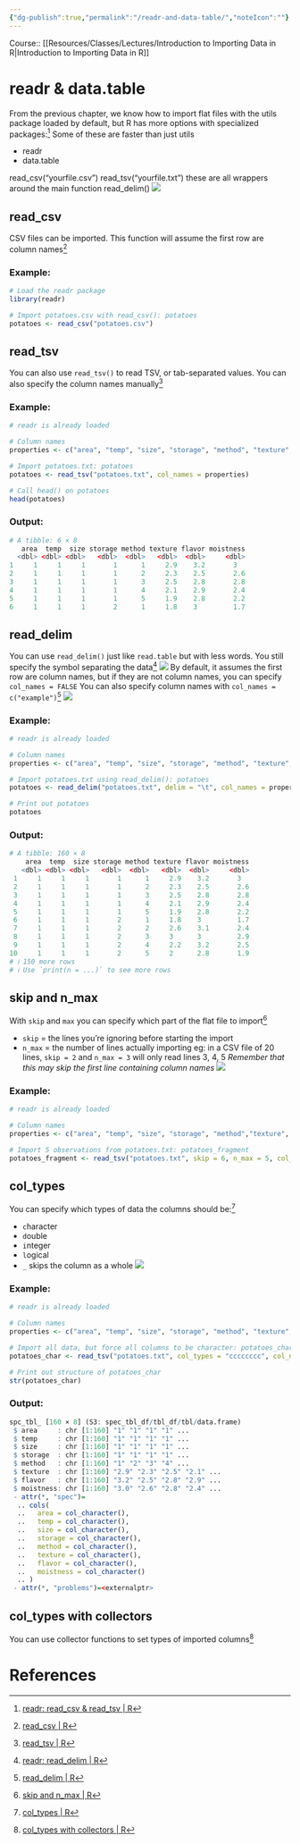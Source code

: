 ```yaml
---
{"dg-publish":true,"permalink":"/readr-and-data-table/","noteIcon":""}
---
```


Course:: [[Resources/Classes/Lectures/Introduction to Importing Data in R\|Introduction to Importing Data in R]]
# readr & data.table
From the previous chapter, we know how to import flat files with the utils package loaded by default, but R has more options with specialized packages:[^1]
Some of these are faster than just utils
+ readr
+ data.table

read_csv(“yourfile.csv”)
read_tsv(“yourfile.txt”)
these are all wrappers around the main function read_delim()
![](https://i.imgur.com/Dkt885G.png)
## read_csv
CSV files can be imported. This function will assume the first row are column names[^2]
### Example:
```R
# Load the readr package
library(readr)

# Import potatoes.csv with read_csv(): potatoes
potatoes <- read_csv("potatoes.csv")
```
## read_tsv
You can also use `read_tsv()` to read TSV, or tab-separated values. You can also specify the column names manually[^3]
### Example:
```R
# readr is already loaded

# Column names
properties <- c("area", "temp", "size", "storage", "method", "texture", "flavor", "moistness")

# Import potatoes.txt: potatoes
potatoes <- read_tsv("potatoes.txt", col_names = properties)

# Call head() on potatoes
head(potatoes)
```
### Output:
```R
# A tibble: 6 × 8
   area  temp  size storage method texture flavor moistness
  <dbl> <dbl> <dbl>   <dbl>  <dbl>   <dbl>  <dbl>     <dbl>
1     1     1     1       1      1     2.9    3.2       3  
2     1     1     1       1      2     2.3    2.5       2.6
3     1     1     1       1      3     2.5    2.8       2.8
4     1     1     1       1      4     2.1    2.9       2.4
5     1     1     1       1      5     1.9    2.8       2.2
6     1     1     1       2      1     1.8    3         1.7
```
## read_delim
You can use `read_delim()` just like `read.table` but with less words. You still specify the symbol separating the data[^4]
![](https://i.imgur.com/RZ4iXoV.png)
By default, it assumes the first row are column names, but if they are not column names, you can specify `col_names = FALSE`
You can also specify column names with `col_names = c("example")`[^5]
![](https://i.imgur.com/FqjCcd3.png)
### Example:
```R
# readr is already loaded

# Column names
properties <- c("area", "temp", "size", "storage", "method", "texture", "flavor", "moistness")

# Import potatoes.txt using read_delim(): potatoes
potatoes <- read_delim("potatoes.txt", delim = "\t", col_names = properties)

# Print out potatoes
potatoes
```
### Output:
```R
# A tibble: 160 × 8
    area  temp  size storage method texture flavor moistness
   <dbl> <dbl> <dbl>   <dbl>  <dbl>   <dbl>  <dbl>     <dbl>
 1     1     1     1       1      1     2.9    3.2       3  
 2     1     1     1       1      2     2.3    2.5       2.6
 3     1     1     1       1      3     2.5    2.8       2.8
 4     1     1     1       1      4     2.1    2.9       2.4
 5     1     1     1       1      5     1.9    2.8       2.2
 6     1     1     1       2      1     1.8    3         1.7
 7     1     1     1       2      2     2.6    3.1       2.4
 8     1     1     1       2      3     3      3         2.9
 9     1     1     1       2      4     2.2    3.2       2.5
10     1     1     1       2      5     2      2.8       1.9
# ℹ 150 more rows
# ℹ Use `print(n = ...)` to see more rows
```
## skip and n_max
With `skip` and `max` you can specify which part of the flat file to import[^6]
+ `skip` = the lines you’re ignoring before starting the import
+ `n_max` = the number of lines actually importing
eg: in a CSV file of 20 lines, `skip = 2` and `n_max = 3` will only read lines 3, 4, 5
*Remember that this may skip the first line containing column names*
![](https://i.imgur.com/HxVodB2.png)
### Example:
```R
# readr is already loaded

# Column names
properties <- c("area", "temp", "size", "storage", "method","texture", "flavor", "moistness")

# Import 5 observations from potatoes.txt: potatoes_fragment
potatoes_fragment <- read_tsv("potatoes.txt", skip = 6, n_max = 5, col_names = properties)
```
## col_types
You can specify which types of data the columns should be:[^7]
+ `c`haracter
+ `d`ouble
+ `i`nteger
+ `l`ogical
+ `_` skips the column as a whole
![](https://i.imgur.com/pVtnHzy.png)
### Example:
```R
# readr is already loaded

# Column names
properties <- c("area", "temp", "size", "storage", "method", "texture", "flavor", "moistness")

# Import all data, but force all columns to be character: potatoes_char
potatoes_char <- read_tsv("potatoes.txt", col_types = "cccccccc", col_names = properties)

# Print out structure of potatoes_char
str(potatoes_char)
```
### Output:
```R
spc_tbl_ [160 × 8] (S3: spec_tbl_df/tbl_df/tbl/data.frame)
 $ area     : chr [1:160] "1" "1" "1" "1" ...
 $ temp     : chr [1:160] "1" "1" "1" "1" ...
 $ size     : chr [1:160] "1" "1" "1" "1" ...
 $ storage  : chr [1:160] "1" "1" "1" "1" ...
 $ method   : chr [1:160] "1" "2" "3" "4" ...
 $ texture  : chr [1:160] "2.9" "2.3" "2.5" "2.1" ...
 $ flavor   : chr [1:160] "3.2" "2.5" "2.8" "2.9" ...
 $ moistness: chr [1:160] "3.0" "2.6" "2.8" "2.4" ...
 - attr(*, "spec")=
  .. cols(
  ..   area = col_character(),
  ..   temp = col_character(),
  ..   size = col_character(),
  ..   storage = col_character(),
  ..   method = col_character(),
  ..   texture = col_character(),
  ..   flavor = col_character(),
  ..   moistness = col_character()
  .. )
 - attr(*, "problems")=<externalptr> 
```
## col_types with collectors
You can use collector functions to set types of imported columns[^8]

# References

[^1]: [readr: read\_csv & read\_tsv | R](https://campus.datacamp.com/courses/introduction-to-importing-data-in-r/readr-datatable?ex=1)
[^2]: [read\_csv | R](https://campus.datacamp.com/courses/introduction-to-importing-data-in-r/readr-datatable?ex=2)
[^3]: [read\_tsv | R](https://campus.datacamp.com/courses/introduction-to-importing-data-in-r/readr-datatable?ex=3)
[^4]: [readr: read\_delim | R](https://campus.datacamp.com/courses/introduction-to-importing-data-in-r/readr-datatable?ex=4)
[^5]: [read\_delim | R](https://campus.datacamp.com/courses/introduction-to-importing-data-in-r/readr-datatable?ex=5)
[^6]: [skip and n\_max | R](https://campus.datacamp.com/courses/introduction-to-importing-data-in-r/readr-datatable?ex=6)
[^7]: [col\_types | R](https://campus.datacamp.com/courses/introduction-to-importing-data-in-r/readr-datatable?ex=7)
[^8]: [col\_types with collectors | R](https://campus.datacamp.com/courses/introduction-to-importing-data-in-r/readr-datatable?ex=8)
